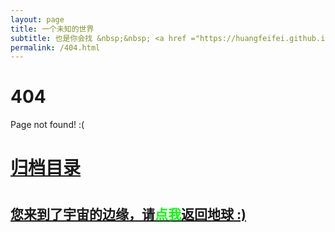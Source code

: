 ```yaml
---
layout: page
title: 一个未知的世界
subtitle: 也是你会找 &nbsp;&nbsp; <a href ="https://huangfeifei.github.io/arch.html">架构</a>&nbsp;&nbsp; <a href ="https://huangfeifei.github.io/life.html">生活故事</a>&nbsp;&nbsp; <a href ="https://huangfeifei.github.io/jvm.html">JVM</a>&nbsp;&nbsp; <a href ="https://huangfeifei.github.io/spring-boot.html">Spring Boot</a>&nbsp;&nbsp; <a href ="https://huangfeifei.github.io/spring-cloud.html">Spring Cloud</a>
permalink: /404.html
---
```


# 404

Page not found! :(

<h1><a href ="https://huangfeifei.github.io/archives.html">归档目录</a><h1>

<h2><a href="https://huangfeifei.github.io/archives.html">您来到了宇宙的边缘，请<span style="color:#00FF00">点我</span>返回地球 :)</a></h2>
